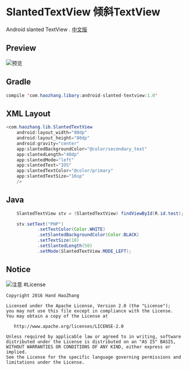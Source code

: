 # SlantedTextView  倾斜TextView
Android slanted TextView . [中文版](https://github.com/HeZaiJin/SlantedTextView/blob/master/README-cn.md)
## Preview
![预览](https://github.com/HeZaiJin/SlantedTextView/blob/master/screen_shot/screenshot.png)
## Gradle
```java
compile 'com.haozhang.libary:android-slanted-textview:1.0'
```
## XML Layout
```java
<com.haozhang.lib.SlantedTextView
    android:layout_width="80dp"
    android:layout_height="80dp"
    android:gravity="center"
    app:slantedBackgroundColor="@color/secondary_text"
    app:slantedLength="40dp"
    app:slantedMode="left"
    app:slantedText="IOS"
    app:slantedTextColor="@color/primary"
    app:slantedTextSize="16sp"
    />
```
## Java
```java
    SlantedTextView stv = (SlantedTextView) findViewById(R.id.test);

    stv.setText("PHP")
            .setTextColor(Color.WHITE)
            .setSlantedBackgroundColor(Color.BLACK)
            .setTextSize(18)
            .setSlantedLength(50)
            .setMode(SlantedTextView.MODE_LEFT);
```
## Notice
![注意](https://github.com/HeZaiJin/SlantedTextView/blob/master/screen_shot/note.png)
#License
```
Copyright 2016 Hand HaoZhang

Licensed under the Apache License, Version 2.0 (the "License");
you may not use this file except in compliance with the License.
You may obtain a copy of the License at

   http://www.apache.org/licenses/LICENSE-2.0

Unless required by applicable law or agreed to in writing, software
distributed under the License is distributed on an "AS IS" BASIS,
WITHOUT WARRANTIES OR CONDITIONS OF ANY KIND, either express or implied.
See the License for the specific language governing permissions and
limitations under the License.
```
